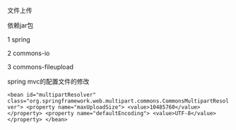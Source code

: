 文件上传

依赖jar包

1 spring 

2 commons-io

3 commons-fileupload

 spring mvc的配置文件的修改
 
 `<bean id="multipartResolver" class="org.springframework.web.multipart.commons.CommonsMultipartResolver">
           <property name="maxUploadSize">
               <value>10485760</value>
           </property>
           <property name="defaultEncoding">
               <value>UTF-8</value>
           </property>
       </bean>`
       
       
     
